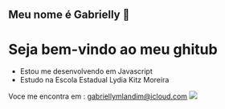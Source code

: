 ## Meu nome é Gabrielly 🖤
# Seja bem-vindo ao meu ghitub 
- Estou me desenvolvendo em Javascript
- Estudo na Escola Estadual Lydia Kitz Moreira

Voce me encontra em :
gabriellymlandim@icloud.com
![](https://media.tenor.com/Veq4zvSQkdAAAAAM/hugmati.gif )

